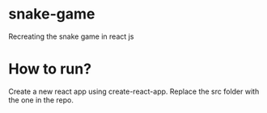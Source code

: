 # snake-game
Recreating the snake game in react js

# How to run?
Create a new react app using create-react-app. Replace the src folder with the one in the repo.
